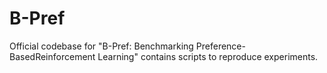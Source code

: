# B-Pref
Official codebase for "B-Pref: Benchmarking Preference-BasedReinforcement Learning" contains scripts to reproduce experiments.
